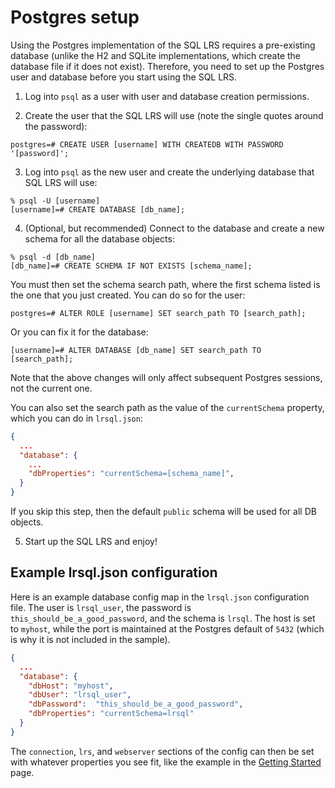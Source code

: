 # Postgres setup

Using the Postgres implementation of the SQL LRS requires a pre-existing database (unlike the H2 and SQLite implementations, which create the database file if it does not exist). Therefore, you need to set up the Postgres user and database before you start using the SQL LRS.

1. Log into `psql` as a user with user and database creation permissions.

2. Create the user that the SQL LRS will use (note the single quotes around the password):
```
postgres=# CREATE USER [username] WITH CREATEDB WITH PASSWORD '[password]';
```

3. Log into `psql` as the new user and create the underlying database that SQL LRS will use:
```
% psql -U [username]
[username]=# CREATE DATABASE [db_name];
```

4. (Optional, but recommended) Connect to the database and create a new schema for all the database objects:
```
% psql -d [db_name]
[db_name]=# CREATE SCHEMA IF NOT EXISTS [schema_name];
```

You must then set the schema search path, where the first schema listed is the one that you just created. You can do so for the user:
```
postgres=# ALTER ROLE [username] SET search_path TO [search_path];
```

Or you can fix it for the database:
```
[username]=# ALTER DATABASE [db_name] SET search_path TO [search_path];
```

Note that the above changes will only affect subsequent Postgres sessions, not the current one.

You can also set the search path as the value of the `currentSchema` property, which you can do in `lrsql.json`:
```json
{
  ...
  "database": {
    ...
    "dbProperties": "currentSchema=[schema_name]",
  }
}
```

If you skip this step, then the default `public` schema will be used for all DB objects.

5. Start up the SQL LRS and enjoy!

## Example lrsql.json configuration

Here is an example database config map in the `lrsql.json` configuration file. The user is `lrsql_user`, the password is `this_should_be_a_good_password`, and the schema is `lrsql`. The host is set to `myhost`, while the port is maintained at the Postgres default of `5432` (which is why it is not included in the sample).

```json
{
  ...
  "database": {
    "dbHost": "myhost",
    "dbUser": "lrsql_user",
    "dbPassword":  "this_should_be_a_good_password",
    "dbProperties": "currentSchema=lrsql"
  }
}
```

The `connection`, `lrs`, and `webserver` sections of the config can then be set with whatever properties you see fit, like the example in the [Getting Started](startup.md) page.
